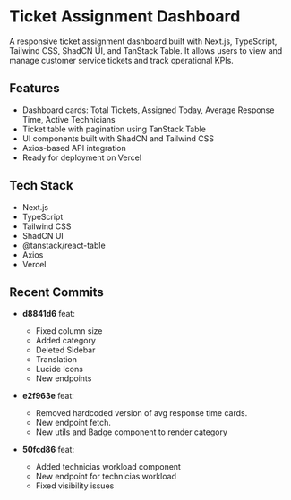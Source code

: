 # Ticket Assignment Dashboard

A responsive ticket assignment dashboard built with Next.js, TypeScript, Tailwind CSS, ShadCN UI, and TanStack Table. It allows users to view and manage customer service tickets and track operational KPIs.

## Features

- Dashboard cards: Total Tickets, Assigned Today, Average Response Time, Active Technicians
- Ticket table with pagination using TanStack Table
- UI components built with ShadCN and Tailwind CSS
- Axios-based API integration
- Ready for deployment on Vercel

## Tech Stack

- Next.js
- TypeScript
- Tailwind CSS
- ShadCN UI
- @tanstack/react-table
- Axios
- Vercel

## Recent Commits

- **d8841d6** feat:
  - Fixed column size
  - Added category
  - Deleted Sidebar
  - Translation
  - Lucide Icons
  - New endpoints
 
- **e2f963e** feat:
  - Removed hardcoded version of avg response time cards.
  - New endpoint fetch.
  - New utils and Badge component to render category
 
- **50fcd86** feat:
  - Added technicias workload component
  - New endpoint for technicias workload
  - Fixed visibility issues

